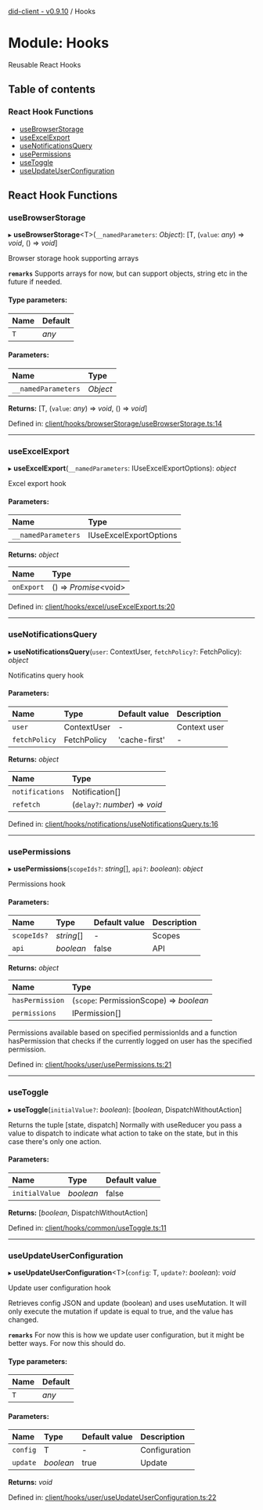 [did-client - v0.9.10](../README.md) / Hooks

# Module: Hooks

Reusable React Hooks

## Table of contents

### React Hook Functions

- [useBrowserStorage](hooks.md#usebrowserstorage)
- [useExcelExport](hooks.md#useexcelexport)
- [useNotificationsQuery](hooks.md#usenotificationsquery)
- [usePermissions](hooks.md#usepermissions)
- [useToggle](hooks.md#usetoggle)
- [useUpdateUserConfiguration](hooks.md#useupdateuserconfiguration)

## React Hook Functions

### useBrowserStorage

▸ **useBrowserStorage**<T\>(`__namedParameters`: *Object*): [T, (`value`: *any*) => *void*, () => *void*]

Browser storage hook supporting arrays

**`remarks`** Supports arrays for now, but can
support objects, string etc in the future
if needed.

#### Type parameters:

Name | Default |
:------ | :------ |
`T` | *any* |

#### Parameters:

Name | Type |
:------ | :------ |
`__namedParameters` | *Object* |

**Returns:** [T, (`value`: *any*) => *void*, () => *void*]

Defined in: [client/hooks/browserStorage/useBrowserStorage.ts:14](https://github.com/Puzzlepart/did/blob/dev/client/hooks/browserStorage/useBrowserStorage.ts#L14)

___

### useExcelExport

▸ **useExcelExport**(`__namedParameters`: IUseExcelExportOptions): *object*

Excel export hook

#### Parameters:

Name | Type |
:------ | :------ |
`__namedParameters` | IUseExcelExportOptions |

**Returns:** *object*

Name | Type |
:------ | :------ |
`onExport` | () => *Promise*<void\> |

Defined in: [client/hooks/excel/useExcelExport.ts:20](https://github.com/Puzzlepart/did/blob/dev/client/hooks/excel/useExcelExport.ts#L20)

___

### useNotificationsQuery

▸ **useNotificationsQuery**(`user`: ContextUser, `fetchPolicy?`: FetchPolicy): *object*

Notificatins query hook

#### Parameters:

Name | Type | Default value | Description |
:------ | :------ | :------ | :------ |
`user` | ContextUser | - | Context user    |
`fetchPolicy` | FetchPolicy | 'cache-first' | - |

**Returns:** *object*

Name | Type |
:------ | :------ |
`notifications` | Notification[] |
`refetch` | (`delay?`: *number*) => *void* |

Defined in: [client/hooks/notifications/useNotificationsQuery.ts:16](https://github.com/Puzzlepart/did/blob/dev/client/hooks/notifications/useNotificationsQuery.ts#L16)

___

### usePermissions

▸ **usePermissions**(`scopeIds?`: *string*[], `api?`: *boolean*): *object*

Permissions hook

#### Parameters:

Name | Type | Default value | Description |
:------ | :------ | :------ | :------ |
`scopeIds?` | *string*[] | - | Scopes   |
`api` | *boolean* | false | API    |

**Returns:** *object*

Name | Type |
:------ | :------ |
`hasPermission` | (`scope`: PermissionScope) => *boolean* |
`permissions` | IPermission[] |

Permissions available based on specified permissionIds
and a function hasPermission that checks if the currently logged
on user has the specified permission.

Defined in: [client/hooks/user/usePermissions.ts:21](https://github.com/Puzzlepart/did/blob/dev/client/hooks/user/usePermissions.ts#L21)

___

### useToggle

▸ **useToggle**(`initialValue?`: *boolean*): [*boolean*, DispatchWithoutAction]

Returns the tuple [state, dispatch]
Normally with useReducer you pass a value to dispatch to indicate what action to
take on the state, but in this case there's only one action.

#### Parameters:

Name | Type | Default value |
:------ | :------ | :------ |
`initialValue` | *boolean* | false |

**Returns:** [*boolean*, DispatchWithoutAction]

Defined in: [client/hooks/common/useToggle.ts:11](https://github.com/Puzzlepart/did/blob/dev/client/hooks/common/useToggle.ts#L11)

___

### useUpdateUserConfiguration

▸ **useUpdateUserConfiguration**<T\>(`config`: T, `update?`: *boolean*): *void*

Update user configuration hook

Retrieves config JSON and update (boolean) and uses useMutation.
It will only execute the mutation if update is equal to true, and
the value has changed.

**`remarks`** For now this is how we update user configuration,
but it might be better ways. For now this should do.

#### Type parameters:

Name | Default |
:------ | :------ |
`T` | *any* |

#### Parameters:

Name | Type | Default value | Description |
:------ | :------ | :------ | :------ |
`config` | T | - | Configuration   |
`update` | *boolean* | true | Update    |

**Returns:** *void*

Defined in: [client/hooks/user/useUpdateUserConfiguration.ts:22](https://github.com/Puzzlepart/did/blob/dev/client/hooks/user/useUpdateUserConfiguration.ts#L22)
